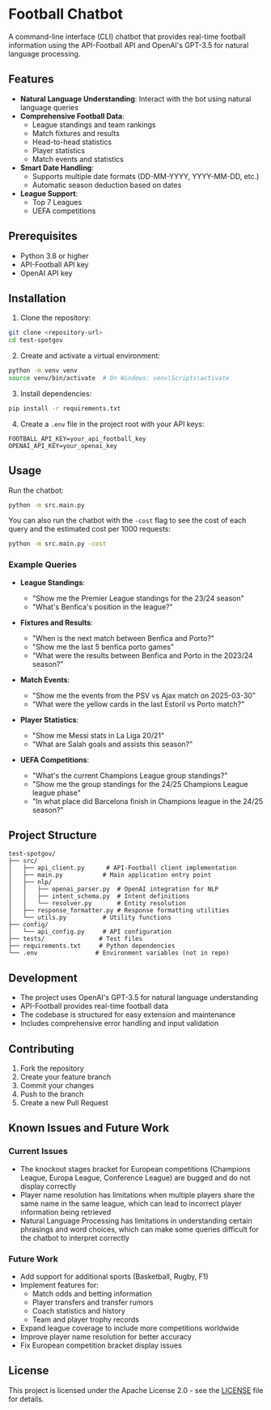 # Football Chatbot

A command-line interface (CLI) chatbot that provides real-time football information using the API-Football API and OpenAI's GPT-3.5 for natural language processing.

## Features

- **Natural Language Understanding**: Interact with the bot using natural language queries
- **Comprehensive Football Data**:
  - League standings and team rankings
  - Match fixtures and results
  - Head-to-head statistics
  - Player statistics
  - Match events and statistics
- **Smart Date Handling**:
  - Supports multiple date formats (DD-MM-YYYY, YYYY-MM-DD, etc.)
  - Automatic season deduction based on dates
- **League Support**:
  - Top 7 Leagues
  - UEFA competitions

## Prerequisites

- Python 3.8 or higher
- API-Football API key
- OpenAI API key

## Installation

1. Clone the repository:
```bash
git clone <repository-url>
cd test-spotgov
```

2. Create and activate a virtual environment:
```bash
python -m venv venv
source venv/bin/activate  # On Windows: venv\Scripts\activate
```

3. Install dependencies:
```bash
pip install -r requirements.txt
```

4. Create a `.env` file in the project root with your API keys:
```
FOOTBALL_API_KEY=your_api_football_key
OPENAI_API_KEY=your_openai_key
```

## Usage

Run the chatbot:
```bash
python -m src.main.py
```

You can also run the chatbot with the `-cost` flag to see the cost of each query and the estimated cost per 1000 requests:
```bash
python -m src.main.py -cost
```

### Example Queries

- **League Standings**:
  - "Show me the Premier League standings for the 23/24 season"
  - "What's Benfica's position in the league?"

- **Fixtures and Results**:
  - "When is the next match between Benfica and Porto?"
  - "Show me the last 5 benfica porto games"
  - "What were the results between Benfica and Porto in the 2023/24 season?"

- **Match Events**:
  - "Show me the events from the PSV vs Ajax match on 2025-03-30"
  - "What were the yellow cards in the last Estoril vs Porto match?"

- **Player Statistics**:
  - "Show me Messi stats in La Liga 20/21"
  - "What are Salah goals and assists this season?"

- **UEFA Competitions**:
  - "What's the current Champions League group standings?"
  - "Show me the group standings for the 24/25 Champions League league phase"
  - "In what place did Barcelona finish in Champions league in the 24/25 season?"

## Project Structure

```
test-spotgov/
├── src/
│   ├── api_client.py      # API-Football client implementation
│   ├── main.py           # Main application entry point
│   ├── nlp/
│   │   ├── openai_parser.py  # OpenAI integration for NLP
│   │   ├── intent_schema.py  # Intent definitions
│   │   └── resolver.py       # Entity resolution
│   ├── response_formatter.py # Response formatting utilities
│   └── utils.py          # Utility functions
├── config/
│   └── api_config.py     # API configuration
├── tests/               # Test files
├── requirements.txt     # Python dependencies
└── .env                # Environment variables (not in repo)
```

## Development

- The project uses OpenAI's GPT-3.5 for natural language understanding
- API-Football provides real-time football data
- The codebase is structured for easy extension and maintenance
- Includes comprehensive error handling and input validation

## Contributing

1. Fork the repository
2. Create your feature branch
3. Commit your changes
4. Push to the branch
5. Create a new Pull Request

## Known Issues and Future Work

### Current Issues
- The knockout stages bracket for European competitions (Champions League, Europa League, Conference League) are bugged and do not display correctly
- Player name resolution has limitations when multiple players share the same name in the same league, which can lead to incorrect player information being retrieved
- Natural Language Processing has limitations in understanding certain phrasings and word choices, which can make some queries difficult for the chatbot to interpret correctly

### Future Work
- Add support for additional sports (Basketball, Rugby, F1)
- Implement features for:
  - Match odds and betting information
  - Player transfers and transfer rumors
  - Coach statistics and history
  - Team and player trophy records
- Expand league coverage to include more competitions worldwide
- Improve player name resolution for better accuracy
- Fix European competition bracket display issues

## License

This project is licensed under the Apache License 2.0 - see the [LICENSE](LICENSE) file for details.
